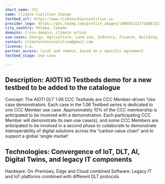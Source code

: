 ```yaml
---
short_name: CCC
name: Climate Coalition Change
testbed_url: https://www.climatechaincoalition.io
provider_logo: https://pbs.twimg.com/profile_images/1006561131710861317/NFyxRaBC_400x400.jpg
city_country: Ottawa, Canada
domains: Cross-domain, climate action
use-cases: Energy, Agriculture, Land use, Industry, Finance, Building, Transportation
contact: climatechaincoalition@gmail.com
license: n.a.
partner_access: local and remote, based on a specific agreement
testbed_stage: Use-case

---
```

Description: AIOTI IG Testbeds demo for a new testbed to be added to the catalogue
---
Concept: The AIOTI DLT 1.06 CCC Testbeds are CCC Member-driven ‘Use case demonstrators. Each case in the 1.06 Testbed series is dedicated to one CCC Member use case. Approximately 10% of the CCC membership is anticipated to be involved with a demonstration. Each participating CCC Member will demonstrate its own use case(s), and some CCC Members are anticipated to be involved in a second phase to collaborate to demonstrate interoperability of digital solutions across the “carbon value chain” and to support a global ‘single market’

Technologies: Convergence of IoT, DLT, AI, Digital Twins, and legacy IT components
---
Hardware: On-Premises, Edge and Cloud combined
Software: Legacy IT and IoT platforms combined with different DLT protocols

